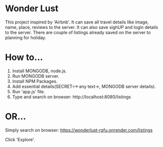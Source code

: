# Wonder Lust

This project inspired by 'Airbnb'. It can save all travel details like image, name, place, reviews to the server. It can also save sighUP and login details to the server. There are couple of listings already saved on the server to planning for holiday.

# How to...

1. Install MONGODB, node.js.
2. Run MONGODB server.
3. Install NPM Packages.
4. Add essential details(SECRET=<-any text->, MONGODB server details).
5. Run 'app.js' file.
6. Type and search on browser: http://localhost:8080/listings

# OR...

Simply search on browser: https://wonderlust-rgfu.onrender.com/listings

Click 'Explore'.
